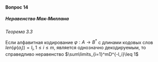 #### Вопрос 14

##### Неравенство Мак-Миллана

*Теорема 3.3*

Если алфавитная кодирование $\varphi:A\rightarrow B^*$ с длинами кодовых слов $len(\varphi(a_i)) = l_i, 1\leq i\leq m,$ является однозначно декодируемым, то справедливо неравенство  $\sum\limits_{i=1}^mD^{-l_i}\leq 1$

